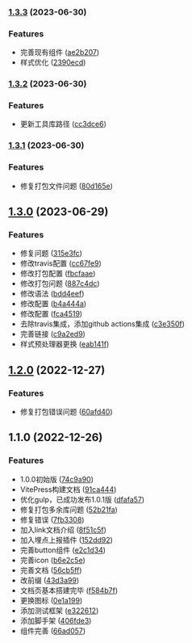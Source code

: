 

### [1.3.3](https://e.coding.net/yummy1/cicd/imm-ui/compare/1.3.2...1.3.3) (2023-06-30)


### Features

* 完善现有组件 ([ae2b207](https://e.coding.net/yummy1/cicd/imm-ui/commit/ae2b207860a0f1b921904817dd6a281acd77ddb5))
* 样式优化 ([2390ecd](https://e.coding.net/yummy1/cicd/imm-ui/commit/2390ecd964c05305905c11fe577aa11291a26478))

### [1.3.2](https://e.coding.net/yummy1/cicd/imm-ui/compare/1.3.1...1.3.2) (2023-06-30)


### Features

* 更新工具库路径 ([cc3dce6](https://e.coding.net/yummy1/cicd/imm-ui/commit/cc3dce68082d1337683f4bc7286d1b497313ec07))

### [1.3.1](https://e.coding.net/yummy1/cicd/imm-ui/compare/1.3.0...1.3.1) (2023-06-30)


### Features

* 修复打包文件问题 ([80d165e](https://e.coding.net/yummy1/cicd/imm-ui/commit/80d165ec7040cce6c92c4b2d19124de01f97ca99))

## [1.3.0](https://e.coding.net/yummy1/cicd/imm-ui/compare/1.2.0...1.3.0) (2023-06-29)


### Features

* 修复问题 ([315e3fc](https://e.coding.net/yummy1/cicd/imm-ui/commit/315e3fc0a5b8775f62910e551d01570efaedcd64))
* 修改travis配置 ([cc67fe9](https://e.coding.net/yummy1/cicd/imm-ui/commit/cc67fe9fa694e3e865b63c3969ea5b74db314d0e))
* 修改打包配置 ([fbcfaae](https://e.coding.net/yummy1/cicd/imm-ui/commit/fbcfaaee82809358b6bf8651e6a4b3655f613724))
* 修改打包问题 ([887c4dc](https://e.coding.net/yummy1/cicd/imm-ui/commit/887c4dceddd9ac849825b4a52998bb78612d0178))
* 修改语法 ([bdd4eef](https://e.coding.net/yummy1/cicd/imm-ui/commit/bdd4eefa51e989aba8833bd8be8fdf077732baa9))
* 修改配置 ([b4a444a](https://e.coding.net/yummy1/cicd/imm-ui/commit/b4a444a4b6bfca899691c5e37c3e58d545835ec2))
* 修改配置 ([fca4519](https://e.coding.net/yummy1/cicd/imm-ui/commit/fca451969312fffd0594bed9bc16d13d20b3a5e8))
* 去除travis集成，添加github actions集成 ([c3e350f](https://e.coding.net/yummy1/cicd/imm-ui/commit/c3e350fab556dfa3e6c9024216c4a15a4f717e4d))
* 完善链接 ([c9a2ed9](https://e.coding.net/yummy1/cicd/imm-ui/commit/c9a2ed944cad9721b28d6d7748da4d03924a91d2))
* 样式预处理器更换 ([eab141f](https://e.coding.net/yummy1/cicd/imm-ui/commit/eab141fec012a06247233a225130895aaecc5dfb))

## [1.2.0](https://e.coding.net/yummy1/cicd/imm-ui/compare/1.1.0...1.2.0) (2022-12-27)


### Features

* 修复打包错误问题 ([60afd40](https://e.coding.net/yummy1/cicd/imm-ui/commit/60afd40cdd7629c7a2e027ff029eaba155b10779))

## 1.1.0 (2022-12-26)


### Features

* 1.0.0初始版 ([74c9a90](https://e.coding.net/yummy1/cicd/imm-ui/commit/74c9a90ab5d661efcc6281a7e1932e67b9c8092b))
* VitePress构建文档 ([91ca444](https://e.coding.net/yummy1/cicd/imm-ui/commit/91ca444ee9a301f55b5aa280f7fa030c097d3a98))
* 优化gulp，已成功发布1.0.1版 ([dfafa57](https://e.coding.net/yummy1/cicd/imm-ui/commit/dfafa577fe1a90ab0a27f2b1e92bbe42325cfbaf))
* 修复打包多余库问题 ([52b21fa](https://e.coding.net/yummy1/cicd/imm-ui/commit/52b21fadacbe8d02f1f913d9ecdd24caf61d60d2))
* 修复错误 ([7fb3308](https://e.coding.net/yummy1/cicd/imm-ui/commit/7fb3308a228db72c0870d770380de8ccb5cf25db))
* 加入link文档介绍 ([8f51c5f](https://e.coding.net/yummy1/cicd/imm-ui/commit/8f51c5f48b13ff5d09263dcea58fb1d1c0150413))
* 加入埋点上报插件 ([152dd92](https://e.coding.net/yummy1/cicd/imm-ui/commit/152dd920725e9ac96dcd8650e9019b7388021391))
* 完善button组件 ([e2c1d34](https://e.coding.net/yummy1/cicd/imm-ui/commit/e2c1d34ec6ab2307dffabbe3f52b1edf5bd5b62a))
* 完善icon ([b6e2c5e](https://e.coding.net/yummy1/cicd/imm-ui/commit/b6e2c5e3743bcb3a7b6c8bf3ffc5462358f6b9a0))
* 完善文档 ([56cb5ff](https://e.coding.net/yummy1/cicd/imm-ui/commit/56cb5ff1ef9f835e698faf751772ae36a0cd0393))
* 改前缀 ([43d3a99](https://e.coding.net/yummy1/cicd/imm-ui/commit/43d3a99b349096783b9133fa91aed050c35bbcd9))
* 文档页基本搭建完毕 ([f584b7f](https://e.coding.net/yummy1/cicd/imm-ui/commit/f584b7fea584d0c0df257c4a2dd4cb0f3d93d4cf))
* 更换图标 ([0e1a199](https://e.coding.net/yummy1/cicd/imm-ui/commit/0e1a199fe89625260106829938b1364b52ee51fd))
* 添加测试框架 ([e322612](https://e.coding.net/yummy1/cicd/imm-ui/commit/e322612b31001058d856d337369667f6e641f359))
* 添加脚手架 ([406fde3](https://e.coding.net/yummy1/cicd/imm-ui/commit/406fde347d21e077bdc840b6c0c529ec9ef7280a))
* 组件完善 ([66ad057](https://e.coding.net/yummy1/cicd/imm-ui/commit/66ad057d64a2143257515088abc539f5aa555acf))